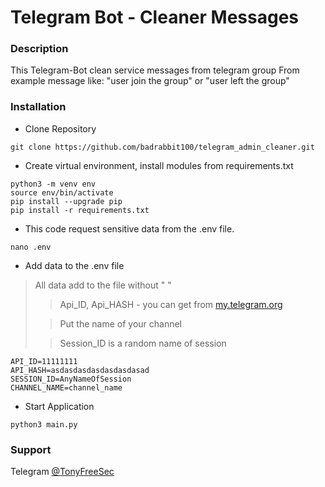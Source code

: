 # Telegram Bot - Cleaner Messages

### Description
This Telegram-Bot clean service messages from telegram group
From example message like: 
"user join the group" or "user left the group"

### Installation

- Clone Repository
```
git clone https://github.com/badrabbit100/telegram_admin_cleaner.git
```
- Create virtual environment, install modules from requirements.txt
```
python3 -m venv env
source env/bin/activate
pip install --upgrade pip
pip install -r requirements.txt
```

- This code request sensitive data from the .env file.
```
nano .env
```
- Add data to the .env file 
 
> All data add to the file without " "
> 
>> Api_ID, Api_HASH - you can get from [my.telegram.org](https://my.telegram.org)
> 
>> Put the name of your channel
> 
>> Session_ID is a random name of session

```
API_ID=11111111
API_HASH=asdasdasdasdasdasdasad
SESSION_ID=AnyNameOfSession
CHANNEL_NAME=channel_name
```
- Start Application
```
python3 main.py
```
### Support
Telegram [@TonyFreeSec](https://t.me/tonyfreesec) 